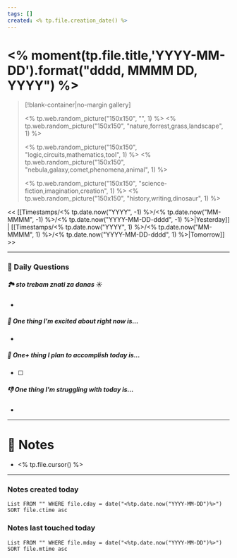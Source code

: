 ```yaml
---
tags: []
created: <% tp.file.creation_date() %>
---
```

# <% moment(tp.file.title,'YYYY-MM-DD').format("dddd, MMMM DD, YYYY") %>

> [!blank-container|no-margin gallery]
>
> <% tp.web.random_picture("150x150", "", 1) %>
><% tp.web.random_picture("150x150", "nature,forrest,grass,landscape", 1) %>
>
><% tp.web.random_picture("150x150", "logic,circuits,mathematics,tool", 1) %>
><% tp.web.random_picture("150x150", "nebula,galaxy,comet,phenomena,animal", 1) %>
>
><% tp.web.random_picture("150x150", "science-fiction,imagination,creation", 1) %>
><% tp.web.random_picture("150x150", "history,writing,dinosaur", 1) %>

<< [[Timestamps/<% tp.date.now("YYYY", -1) %>/<% tp.date.now("MM-MMMM", -1) %>/<% tp.date.now("YYYY-MM-DD-dddd", -1) %>|Yesterday]] | [[Timestamps/<% tp.date.now("YYYY", 1) %>/<% tp.date.now("MM-MMMM", 1) %>/<% tp.date.now("YYYY-MM-DD-dddd", 1) %>|Tomorrow]] >>

---
### 📅 Daily Questions

##### 🏞️️ sto trebam znati za danas ☀️
- 

##### 🙌 One thing I'm excited about right now is...
- 

##### 🚀 One+ thing I plan to accomplish today is...
- [ ] 

##### 👎 One thing I'm struggling with today is...
- 

---
# 📝 Notes
- <% tp.file.cursor() %>

---
### Notes created today
```dataview
List FROM "" WHERE file.cday = date("<%tp.date.now("YYYY-MM-DD")%>") SORT file.ctime asc
```

### Notes last touched today
```dataview
List FROM "" WHERE file.mday = date("<%tp.date.now("YYYY-MM-DD")%>") SORT file.mtime asc
```
